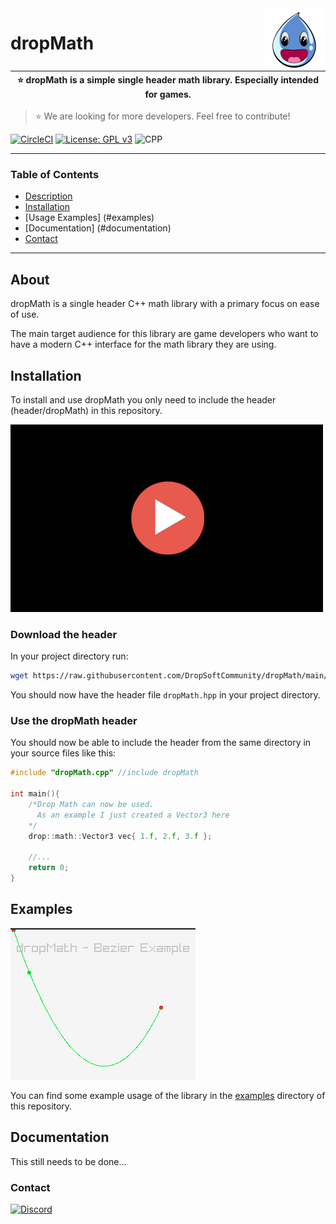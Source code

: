 <img src="./.res/icon.png" align="right" />

# dropMath

| :star: dropMath is a simple single header math library. Especially intended for games.  |
|-----------------------------------------------------------------------------------------|

> :star: We are looking for more developers. Feel free to contribute!


[![CircleCI](https://circleci.com/gh/DropSoftCommunity/dropMath/tree/main.svg?style=svg)](https://circleci.com/gh/DropSoftCommunity/dropMath/tree/main)
[![License: GPL v3](https://img.shields.io/badge/License-GPLv3-blue.svg)](https://www.gnu.org/licenses/gpl-3.0)
![CPP](https://img.shields.io/badge/C%2B%2B-00599C?style=for-the-badge&logo=c%2B%2B&logoColor=white)

---

### Table of Contents
- [Description](#about)
- [Installation](#installation)
- [Usage Examples] (#examples)
- [Documentation] (#documentation)
- [Contact](#contact)


---

## About

dropMath is a single header C++ math library with a primary focus on
ease of use.

The main target audience for this library are game developers who want
to have a modern C++ interface for the math library they are using.

## Installation

To install and use dropMath you only need to include the header (header/dropMath)
in this repository.

[![Installation](./.res/thumb.png)](https://youtu.be/SEkMLR5pExY)

### Download the header

In your project directory run:
```sh
wget https://raw.githubusercontent.com/DropSoftCommunity/dropMath/main/header/dropMath.hpp
```
You should now have the header file `dropMath.hpp` in your project directory.

### Use the dropMath header

You should now be able to include the header from the same directory in your
source files like this:
```C++
#include "dropMath.cpp" //include dropMath

int main(){
	/*Drop Math can now be used.
	  As an example I just created a Vector3 here
	*/
	drop::math::Vector3 vec{ 1.f, 2.f, 3.f };

	//...
	return 0;
}
```

## Examples

![BezierExample](./.res/bezier_example.png)

You can find some example usage of the library in the [examples](./examples/) directory
of this repository.

## Documentation
This still needs to be done...

### Contact
[![Discord](https://badgen.net/discord/online-members/89K69wtz8F)](https://discord.gg/89K69wtz8F)
